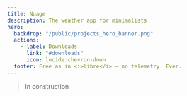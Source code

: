 ```yaml
---
title: Nuage
description: The weather app for minimalists
hero:
  backdrop: "/public/projects_hero_banner.png"
  actions:
    - label: Downloads
      link: "#downloads"
      icon: lucide:chevron-down
  footer: Free as in <i>libre</i> — no telemetry. Ever.
---
```


> In construction

<!-- ## Features -->

<!-- {{ card(title="Modern Architecture", description="Built with the latest tools", type="minimal") }} -->

<!-- ## Screenshots -->

<!-- ## System Requirements -->

<!-- ## Downloads -->

<!-- ## Support -->
